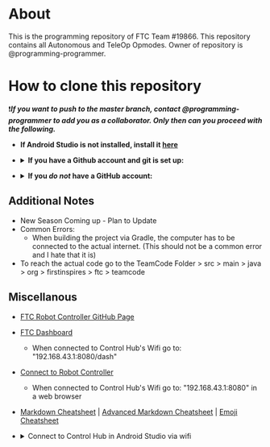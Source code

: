 # About
This is the programming repository of FTC Team #19866. This repository contains all Autonomous and TeleOp Opmodes. 
Owner of repository is @programming-programmer. 

# How to clone this repository
❗***If you want to push to the master branch, contact @programming-programmer to add you as a collaborator. Only then can you proceed with the following.***
  - **If Android Studio is not installed, install it [here](https://developer.android.com/studio)**
  
  - <details>
    <summary><b>If you have a Github account and git is set up:</b></summary>
        <li>Open the terminal (depends on your OS)</li>
        <img src = "https://github.com/programming-programmer/ftc_new/blob/master/open-terminal-gif.gif" width = "700">
        
        <li>Navigate to StudioProjects folder, where all Anroid Studio Projects are located (type "cd ~/StudioProjects" in most instances)</li>
        <pre>$ cd ~/StudioProjects</pre>
      
      <b>No SSH Key is set up / You don't know what that is:</b> <ul>
        <li>In terminal, type "git clone https://github.com/programming-programmer/ftc_new.git" (this selects https if you have an ssh key set up follow directions under SSH key)</li>
        <pre>$ git clone https://github.com/programming-programmer/ftc_new.git</pre>
        
        <li>In Android Studio, select open project, locate "ftc_new", and then open it</li>
        <li>Now you can start coding! :+1:</li>
      </ul>
      
      <b>SSH Key set up:</b><ul>
        <li>In terminal, type "git clone git@github.com:programming-programmer/ftc_new.git" (this selects ssh if you don't have a ssh key set up follow directions under "No SSH Key set up")</li>
        <pre>$ git clone git@github.com:programming-programmer/ftc_new.git</pre>

        <li>In Android Studio, select open project, locate "ftc_new", and then open it</li>
        <li>Now you can start coding! :+1:</li>
      </ul>
  </details>



  - <details>
    <summary><b>If you <i>do not</i> have a GitHub account:</b></summary><ul>
      <li>Go to Code</li>
      <img src = "https://github.com/programming-programmer/ftc_new/blob/master/enter.png" width = "800">
      
      <li>download ZIP folder</li>
      <img src = "https://github.com/programming-programmer/ftc_new/blob/master/zip.png" width = "800">
      
      <li>Open the terminal (depends on your OS)</li>
      <img src = "https://github.com/programming-programmer/ftc_new/blob/master/open-terminal-gif.gif" width = "700">
      
      <li>In terminal, type "mv ftc_new-master.zip ~/StudioProjects" (this moves the zip file to Studio Projects)</li>
      <pre>$ mv ftc_new-master.zip ~/StudioProjects</pre>
      
      <li>In terminal, type "cd ~/StudioProjects" (this navigates to StudioProjects)</li>
      <pre>$ cd ~/StudioProjects</pre>
      
      <li>type "unzip ftc_new-master.zip" (pretty self-explanatory)</li>
      <pre>$ unzip ftc_new-master.zip</pre>
      
      <li>In Android Studio, select open project, locate "ftc_new", and then open it</li>
      <li>Now you can start coding! :+1:</li>
    </ul>
</details>

## Additional Notes
- New Season Coming up - Plan to Update
- Common Errors:
  - When building the project via Gradle, the computer has to be connected to the actual internet. (This should not be a common error and I hate that it is)
- To reach the actual code go to the TeamCode Folder > src > main > java > org > firstinspires > ftc > teamcode

## Miscellanous
- [FTC Robot Controller GitHub Page](https://github.com/FIRST-Tech-Challenge/FtcRobotController/wiki)
- [FTC Dashboard](https://acmerobotics.github.io/ftc-dashboard/gettingstarted)
  - When connected to Control Hub's Wifi go to: "192.168.43.1:8080/dash"
- [Connect to Robot Controller](https://docs.revrobotics.com/duo-control/control-hub-gs/connect-to-the-control-hub-robot-control-console#web-browser)
  - When connected to Control Hub's Wifi go to: "192.168.43.1:8080" in a web browser

- [Markdown Cheatsheet](https://github.com/tchapi/markdown-cheatsheet/blob/master/README.md#TOP) | 
[Advanced Markdown Cheatsheet](https://gist.github.com/apaskulin/1ad686e42c7165cb9c22f9fe1e389558) | 
[Emoji Cheatsheet](https://www.webfx.com/tools/emoji-cheat-sheet/)

- <details>
  <summary>Connect to Control Hub in Android Studio via wifi</summary>
    <ul>
    <li><b>Go to Settings > External Tools > Tools > Press "+" button:</b></li>
    </ul>
      <ul>
        <li>Name: "Control Hub"</li>
        <li>Group: "External tools"</li>
        <li>Description: "N/A"</li>
        <li>Program: "$ModuleSdkPath$/platform-tools/adb"</li>
        <li>Arguments: "connect 192.168.43.1:5555"</li>
        <li>Working Directory: "$ProjectFileDir$"</li>
      </ul>
</details>
